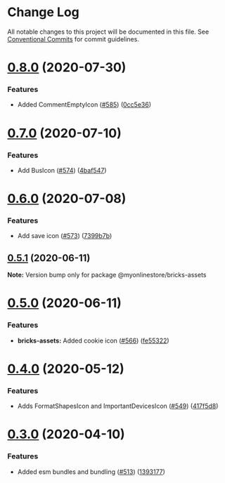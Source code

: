 # Change Log

All notable changes to this project will be documented in this file.
See [Conventional Commits](https://conventionalcommits.org) for commit guidelines.

# [0.8.0](https://github.com/MyOnlineStore/bricks/compare/@myonlinestore/bricks-assets@0.7.0...@myonlinestore/bricks-assets@0.8.0) (2020-07-30)


### Features

* Added CommentEmptyIcon ([#585](https://github.com/MyOnlineStore/bricks/issues/585)) ([0cc5e36](https://github.com/MyOnlineStore/bricks/commit/0cc5e361ab2b6f2956875b7d02531e2217b84191))





# [0.7.0](https://github.com/MyOnlineStore/bricks/compare/@myonlinestore/bricks-assets@0.6.0...@myonlinestore/bricks-assets@0.7.0) (2020-07-10)


### Features

* Add BusIcon ([#574](https://github.com/MyOnlineStore/bricks/issues/574)) ([4baf547](https://github.com/MyOnlineStore/bricks/commit/4baf5473d95657a6eaec00dba285bfe213f45da5))





# [0.6.0](https://github.com/MyOnlineStore/bricks/compare/@myonlinestore/bricks-assets@0.5.1...@myonlinestore/bricks-assets@0.6.0) (2020-07-08)


### Features

* Add save icon ([#573](https://github.com/MyOnlineStore/bricks/issues/573)) ([7399b7b](https://github.com/MyOnlineStore/bricks/commit/7399b7b98bbf1326621b7589a0b9d16f258b9a01))





## [0.5.1](https://github.com/MyOnlineStore/bricks/compare/@myonlinestore/bricks-assets@0.5.0...@myonlinestore/bricks-assets@0.5.1) (2020-06-11)

**Note:** Version bump only for package @myonlinestore/bricks-assets





# [0.5.0](https://github.com/MyOnlineStore/bricks/compare/@myonlinestore/bricks-assets@0.4.0...@myonlinestore/bricks-assets@0.5.0) (2020-06-11)


### Features

* **bricks-assets:** Added cookie icon ([#566](https://github.com/MyOnlineStore/bricks/issues/566)) ([fe55322](https://github.com/MyOnlineStore/bricks/commit/fe55322152a662c43ffe75efe6ff2ebaed381b1f))





# [0.4.0](https://github.com/MyOnlineStore/bricks/compare/@myonlinestore/bricks-assets@0.3.0...@myonlinestore/bricks-assets@0.4.0) (2020-05-12)


### Features

* Adds FormatShapesIcon and ImportantDevicesIcon ([#549](https://github.com/MyOnlineStore/bricks/issues/549)) ([417f5d8](https://github.com/MyOnlineStore/bricks/commit/417f5d82c9784d8a0da90e70f4054a9fc5516cd4))





# [0.3.0](https://github.com/MyOnlineStore/bricks/compare/@myonlinestore/bricks-assets@0.2.0...@myonlinestore/bricks-assets@0.3.0) (2020-04-10)


### Features

* Added esm bundles and bundling ([#513](https://github.com/MyOnlineStore/bricks/issues/513)) ([1393177](https://github.com/MyOnlineStore/bricks/commit/13931777bba856f12d6ddf243e148288ced23db3))
